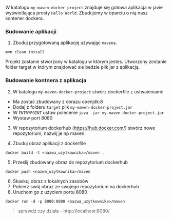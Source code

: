 W katalogu `my-maven-docker-project` znajduje się gotowa aplikacja w javie wyświetlająca prosty `Hello World`. Zbudujemy w oparciu o nią nasz kontener dockera.

### Budowanie aplikacji
1. Zbuduj przygotowaną aplikację używając `mavena`.

```
mvn clean install
```

Projekt zostanie stworzony w katalogu w którym jestes. Utworzony zostanie folder target w którym znajdować sie bedzie plik jar z aplikacją.

### Budowanie kontnera z aplikacja

2. W katalogu `my-maven-docker-project` stwórz dockerfile z ustwaieniami:

- Ma zostać zbudowany z obrazu openjdk:8
- Dodaj z folderu `target`  plik `my-maven-docker-project.jar`
- W `ENTRYPOINT` ustaw polecenie `java -jar my-maven-docker-project.jar`
- Wystaw port 8080

3. W repozytorium dockerhub (https://hub.docker.com/) stwórz nowe repozytorium, nazwij je np maven.

4. Zbuduj obraz aplikacji z dockerfile
   
```
docker build -t <nazwa_uzytkownika>/maven .
```

5. Prześlij zbudowany obraz do repozytorium dockerhub

```
docker push <nazwa_uzytkownika>/maven
```
6. Skaskuj obraz z lokalnych zasobów
7. Pobierz swój obraz ze swojego repozytorium na dockerhub
8. Uruchom go z użyciem portu 8080

```
docker run -d -p 8080:8080 <nazwa_uzytkownika>/maven
```

> sprawdź czy działa - http://localhost:8080/


